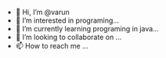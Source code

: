 - 👋 Hi, I’m @varun
- 👀 I’m interested in programing...
- 🌱 I’m currently learning programing in java...
- 💞️ I’m looking to collaborate on ...
- 📫 How to reach me ...

<!---
Kvarun0/Kvarun0 is a ✨ special ✨ repository because its `README.md` (this file) appears on your GitHub profile.
You can click the Preview link to take a look at your changes.
--->
